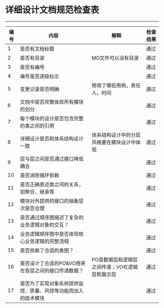 # 详细设计文档规范检查表

---

| 编号 | 内容                                                         | 解释                                           | 检查结果 |
| ---- | ------------------------------------------------------------ | ---------------------------------------------- | -------- |
| 1    | 是否有文档标题                                               |                                                | 通过     |
| 2    | 是否有目录                                                   | MD文件可以没有目录                             | 通过     |
| 3    | 是否有编号                                                   |                                                | 通过     |
| 4    | 编号是否逐级标示                                             |                                                | 通过     |
| 5    | 变更记录是否明确                                             | 修改了哪些用例，责任人，时间                   | 通过     |
| 6    | 文档中是否完整体现所有模块的划分                             |                                                | 通过     |
| 7    | 每个模块的设计是否包含完整的类之间的引用                     |                                                | 通过     |
| 8    | 详细设计是否和体系结构设计一致                               | 体系结构设计中的分层风格要在模块设计中体现     | 通过     |
| 9    | 层与层之间是否通过接口降低耦合                               |                                                | 通过     |
| 10   | 是否消除循环依赖                                             |                                                | 通过     |
| 11   | 是否正确表述类之间的关系，如聚合、继承等                     |                                                | 通过     |
| 12   | 模块对外提供的接口的抽象层次是否合理                         |                                                | 通过     |
| 13   | 是否通过顺序图描述了复杂的业务逻辑对象的交互？               |                                                | 通过     |
| 14   | 业务逻辑顺序图中是否体现核心业务逻辑的完整流程               |                                                | 通过     |
| 15   | 是否依赖了合适的类图？                                       |                                                | 通过     |
| 16   | 是否设计了合适的PO&VO用来在各层之间的接口传递数据？          | PO是数据层和逻辑层之间传递；VO在逻辑层和展示层 | 通过     |
| 17   | 是否为了实现对象系统提供监控、质量、风控等功能而加入的技术模块 |                                                | 通过     |